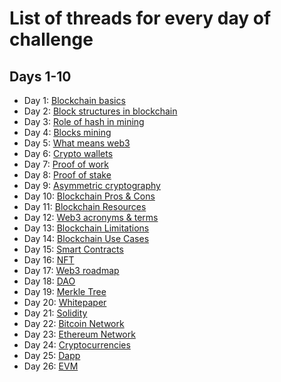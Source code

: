 # List of threads for every day of challenge

## Days 1-10

- Day 1: [Blockchain basics](https://twitter.com/kacperhernacki/status/1545029316022509569?s=21&t=tgYWlYmW-g-K8vHOnrvkoQ)
- Day 2: [Block structures in blockchain](https://twitter.com/kacperhernacki/status/1544299690052689921?s=21&t=tgYWlYmW-g-K8vHOnrvkoQ)
- Day 3: [Role of hash in mining](https://twitter.com/kacperhernacki/status/1544663304567721985?s=21&t=tgYWlYmW-g-K8vHOnrvkoQ)
- Day 4: [Blocks mining](https://twitter.com/kacperhernacki/status/1545444041344565249?s=21&t=tgYWlYmW-g-K8vHOnrvkoQ)
- Day 5: [What means web3](https://twitter.com/kacperhernacki/status/1545444002190790658?s=21&t=tgYWlYmW-g-K8vHOnrvkoQ)
- Day 6: [Crypto wallets](https://twitter.com/kacperhernacki/status/1545824577791696897?s=21&t=tgYWlYmW-g-K8vHOnrvkoQ)
- Day 7: [Proof of work](https://twitter.com/kacperhernacki/status/1546190722675752960?s=21&t=tgYWlYmW-g-K8vHOnrvkoQ)
- Day 8: [Proof of stake](https://twitter.com/kacperhernacki/status/1546468490747559936?s=21&t=tgYWlYmW-g-K8vHOnrvkoQ)
- Day 9: [Asymmetric cryptography](https://twitter.com/kacperhernacki/status/1546836626814509058?s=21&t=tgYWlYmW-g-K8vHOnrvkoQ)
- Day 10: [Blockchain Pros & Cons](https://twitter.com/KacperHernacki/status/1547196513201360899?s=20&t=QrKlUSURQjkcfsLMU6RolQ)
- Day 11: [Blockchain Resources](https://twitter.com/kacperhernacki/status/1547567208179462145?s=21&t=Jdbz6CZ7i2Ujt0Zfg8Qj2Q)
- Day 12: [Web3 acronyms & terms](https://twitter.com/KacperHernacki/status/1547921752755359745?s=20&t=hCLWLK7TP9ClKe24K-30hw)
- Day 13: [Blockchain Limitations](https://twitter.com/KacperHernacki/status/1548364165206589442?s=20&t=hCLWLK7TP9ClKe24K-30hw)
- Day 14: [Blockchain Use Cases](https://twitter.com/KacperHernacki/status/1548723003663466497?s=20&t=hCLWLK7TP9ClKe24K-30hw)
- Day 15: [Smart Contracts](https://twitter.com/KacperHernacki/status/1549014968653201409?s=20&t=hCLWLK7TP9ClKe24K-30hw)
- Day 16: [NFT](https://twitter.com/kacperhernacki/status/1549376704958849026?s=21&t=vidh8Vljr_s8KqstACmiJQ)
- Day 17: [Web3 roadmap](https://twitter.com/KacperHernacki/status/1549739028383236096?s=20&t=Fw6KaugsmohBqvuCDJ7aaw)
- Day 18: [DAO](https://twitter.com/KacperHernacki/status/1550101673829441536?s=20&t=Fw6KaugsmohBqvuCDJ7aaw)
- Day 19: [Merkle Tree](https://twitter.com/KacperHernacki/status/1550465539356729349?s=20&t=PhKf4yEnY7VqpV8NQGdhWA)
- Day 20: [Whitepaper](https://twitter.com/KacperHernacki/status/1550870227805667336?s=20&t=PhKf4yEnY7VqpV8NQGdhWA)
- Day 21: [Solidity](https://twitter.com/KacperHernacki/status/1551256725864562691?s=20&t=PhKf4yEnY7VqpV8NQGdhWA)
- Day 22: [Bitcoin Network](https://twitter.com/KacperHernacki/status/1551553958975610880?s=20&t=PhKf4yEnY7VqpV8NQGdhWA)
- Day 23: [Ethereum Network](https://twitter.com/KacperHernacki/status/1551936546839924742?s=20&t=PhKf4yEnY7VqpV8NQGdhWA)
- Day 24: [Cryptocurrencies](https://twitter.com/KacperHernacki/status/1552273802314371073?s=20&t=PhKf4yEnY7VqpV8NQGdhWA)
- Day 25: [Dapp](https://twitter.com/kacperhernacki/status/1552639809545551872?s=21&t=oCXyZvXJQ993DHo2V9a0Zg)
- Day 26: [EVM](https://twitter.com/kacperhernacki/status/1552993408746135557?s=21&t=oCXyZvXJQ993DHo2V9a0Zg)
